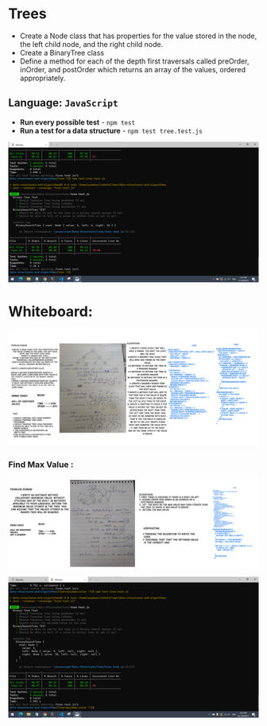 # Trees

- Create a Node class that has properties for the value stored in the node, the left child node, and the right child node.
- Create a BinaryTree class
- Define a method for each of the depth first traversals called preOrder, inOrder, and postOrder which returns an array of the values, ordered appropriately.

## Language: `JavaScript`

- **Run every possible test** - `npm test`
- **Run a test for a data structure** - `npm test tree.test.js `

![test](images/CodeChallenge15TEST.png)

# Whiteboard:

![WhiteBoard](images/CodeChallenge15.png)

### Find Max Value :

![WhiteBoard](images/codeChallenege16whiteB.jpg)

![test](images/codeChallenege16Test.jpg)



